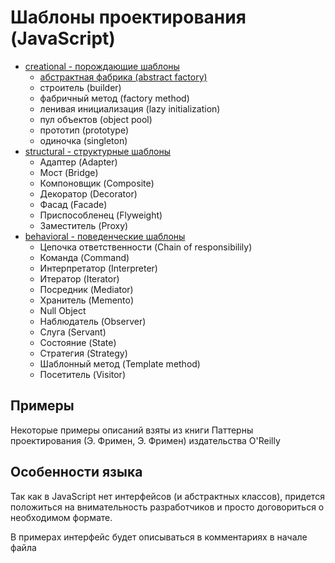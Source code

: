 # Шаблоны проектирования (JavaScript)

* [creational - порождающие шаблоны](https://github.com/Mohnatus/design-patterns-js/tree/master/creational)
  * [абстрактная фабрика (abstract factory)](https://github.com/Mohnatus/design-patterns-js/tree/master/creational/abstractFactory)
  * строитель (builder)
  * фабричный метод (factory method)
  * ленивая инициализация (lazy initialization)
  * пул объектов (object pool)
  * прототип (prototype)
  * одиночка (singleton)
* [structural - структурные шаблоны](https://github.com/Mohnatus/design-patterns-js/tree/master/structural)
  * Адаптер (Adapter)
  * Мост (Bridge)
  * Компоновщик (Composite)
  * Декоратор (Decorator)
  * Фасад (Facade)
  * Приспособленец (Flyweight)
  * Заместитель (Proxy)
* [behavioral - поведенческие шаблоны](https://github.com/Mohnatus/design-patterns-js/tree/master/behavioral)
  * Цепочка ответственности (Chain of responsibilily)
  * Команда (Command)
  * Интерпретатор (Interpreter)
  * Итератор (Iterator)
  * Посредник (Mediator)
  * Хранитель (Memento)
  * Null Object
  * Наблюдатель (Observer)
  * Слуга (Servant)
  * Состояние (State)
  * Стратегия (Strategy)
  * Шаблонный метод (Template method)
  * Посетитель (Visitor)

## Примеры
Некоторые примеры описаний взяты из книги Паттерны проектирования (Э. Фримен, Э. Фримен) издательства O'Reilly

## Особенности языка
Так как в JavaScript нет интерфейсов (и абстрактных классов), придется положиться на внимательность разработчиков и просто договориться о необходимом формате.

В примерах интерфейс будет описываться в комментариях в начале файла
